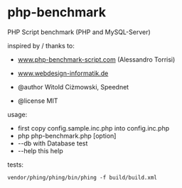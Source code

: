 # php-benchmark

PHP Script benchmark (PHP and MySQL-Server)

 inspired by / thanks to:
 - www.php-benchmark-script.com  (Alessandro Torrisi)
 - www.webdesign-informatik.de

 - @author Witold Ciżmowski, Speednet
 - @license MIT

 usage:
 * first copy config.sample.inc.php into config.inc.php
 * php php-benchmark.php [option]
 * --db   with Database test
 * --help this help

 tests:
 
 ```vendor/phing/phing/bin/phing -f build/build.xml```
